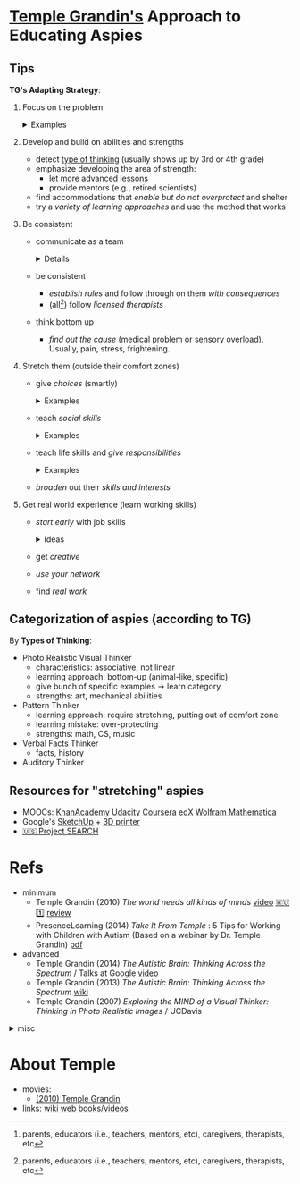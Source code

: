 # [Temple Grandin's](https://en.wikipedia.org/wiki/Temple_Grandin) Approach to Educating Aspies

## Tips

**TG's Adapting Strategy**:
1. Focus on the problem

   <details><summary>Examples</summary>

   - Problems making friends? $\implies$
     1. *special interest group* (scouting, [4H](https://en.wikipedia.org/wiki/4-H), or a model rocket club)
   - Not talking? $\implies$
     1. *evidence-based treatments* (e.g., ABA-type therapy) + 20 h/week with an effective teacher
     2. be observant to identify *biological* or *sensory* issues.
   - Behavior problems? $\implies$
     1. look for *causes* (medical, sensory)
     2. be aware of *manipulation*
     3. have *consistent rules* at school and home
     4. provide a *safe place* and give *time* for tuning out
   - Sensory issues? (range: irritating $\to$ totally debilitating; no single solution) $\implies$
     1. contact an occupational therapist
     2. try different things to see what works
   - Problems with bullying?
     1. *special interest groups*
     2. (if worse came worst) consider virtual schooling, home schooling, and other options

   </details>

2. Develop and build on abilities and strengths
   - detect [type of thinking](https://github.com/SGo-Go/learning/blob/main/docs/psy/pop/autistic/temple.md#categorization-of-aspies-according-to-tg) (usually shows up by 3rd or 4th grade)
   - emphasize developing the area of strength:
     - let [more advanced lessons](https://github.com/SGo-Go/learning/blob/main/docs/psy/pop/autistic/temple.md#resources-for-stretching-aspies)
     - provide mentors (e.g., retired scientists)
   - find accommodations that *enable but do not overprotect* and shelter
   - try a *variety of learning approaches* and use the method that works
3. Be consistent
   - communicate as a team

     <details>

     (all[^ALL_INVOLVED]) must be *on the same page* regarding therapy, problems, rules and their consequences
     > It takes a village to raise a child. (Eustacia Cutler, TG’s mother)

     </details>

   - be consistent
     - *establish rules* and follow through on them *with consequences*
     - (all[^ALL_INVOLVED]) follow *licensed therapists*
    - think bottom up
      - *find out the cause* (medical problem or sensory overload). Usually, pain, stress, frightening. 

4. Stretch them (outside their comfort zones)
   - give *choices* (smartly)

     <details><summary>Examples</summary>

     - choice to go for short or for long time, but staying at home is not an option

     </details>

   - teach *social skills*

     <details><summary>Examples</summary>

     - practice shaking hands and greeting people
     - learn how to introduce himself or herself

     </details>

   - teach life skills and *give responsibilities*

     <details><summary>Examples</summary>

     - practice ordering food (start at home, them slightly move to ordering at a restaurant)
     - practice buying groceries

     </details>

   - *broaden* out their *skills and interests*

5. Get real world experience (learn working skills)

   - *start early* with job skills
   
     <details><summary>Ideas</summary>

     - middle school
       - doing chores
       - walking dogs
     - teens
       - building or maintaining websites
       - retails
       - unqualified work on a farm or plant, etc
     - all ages
       - find hands-on and/or problem-solving classes (like cooking, sewing, woodshop, or welding)
    
     </details>
   
   - get *creative*
     <!-- What needs doing in your school or neighborhood? Where can your teen help? -->
   - *use your network*
     <!-- Jobs rarely fall in anyone’s lap. Call on your family, friends, and community. -->
   - find *real work*
     <!-- aspeis know when they are being asked to do fake work. -->

[^ALL_INVOLVED]: parents, educators (i.e., teachers, mentors, etc), caregivers, therapists, etc

## Categorization of aspies (according to TG)

By **Types of Thinking**:
- Photo Realistic Visual Thinker
  - characteristics: associative, not linear 
  -  learning approach: bottom-up (animal-like, specific)
    - give bunch of specific examples $\to$ learn category 
  - strengths: art, mechanical abilities
- Pattern Thinker
  -  learning approach: require stretching, putting out of comfort zone
  - learning mistake: over-protecting
  - strengths: math, CS, music
- Verbal Facts Thinker
  - facts, history
- Auditory Thinker

## Resources for "stretching" aspies

- MOOCs:
  [KhanAcademy](https://en.wikipedia.org/wiki/Khan_Academy)
  [Udacity](https://en.wikipedia.org/wiki/Udacity)
  [Coursera](https://en.wikipedia.org/wiki/Coursera)
  [edX](https://en.wikipedia.org/wiki/edX)
  [Wolfram Mathematica](https://en.wikipedia.org/wiki/Wolfram_Mathematica)
- Google's [SketchUp](https://en.wikipedia.org/wiki/SketchUp) +
  [3D printer](https://en.wikipedia.org/wiki/3D_printing#Processes_and_printers)
- [:us: Project SEARCH](https://www.projectsearch.us)

<!-- **Collaboration** -->

# Refs

- minimum 
  - Temple Grandin (2010) *The world needs all kinds of minds*
    [video](https://www.youtube.com/watch?v=fn_9f5x0f1Q)
    [:ru::one:](https://www.youtube.com/watch?v=x5-WGL_zKgM)
    [review](https://digitalcommons.wku.edu/cgi/viewcontent.cgi?article=1013&context=ueul_award)
  - PresenceLearning (2014) *Take It From Temple* : 5 Tips for Working with Children with Autism
    (Based on a webinar by Dr. Temple Grandin)
    [pdf](https://resources.finalsite.net/images/v1569423858/lpisdorg/vhbltn4gd4ynwulaemjq/5TipsforWorkingWithChildrenWithAutism.pdf)
- advanced
  - Temple Grandin (2014) *The Autistic Brain: Thinking Across the Spectrum* / Talks at Google
    [video](https://www.youtube.com/watch?v=IA4tE3_2qmI)
  - Temple Grandin (2013) *The Autistic Brain: Thinking Across the Spectrum*
    [wiki](https://en.wikipedia.org/wiki/The_Autistic_Brain)
  - Temple Grandin (2007) *Exploring the MIND of a Visual Thinker: Thinking in Photo Realistic Images* / UCDavis

<details><summary>misc</summary>

- mics
  - (2018) Thinking styles in autistic people
    [web](https://embrace-autism.com/thinking-styles-in-autistic-people/)
  - Temple Grandin (2020) *Educating different kinds of minds*
  - Temple Grandin (2013) *Different Kinds of Minds*,
    In: *UMiami's Undergraduate Newsletter for Psychology and Neuroscience Majors*, pp. 4-5
    [pdf](https://local.psy.miami.edu/media/college-of-arts-and-sciences/style-assets/images/psychology/news/mar13.pdf)

</details>

# About Temple

- movies:
  - [(2010) Temple Grandin](https://en.wikipedia.org/wiki/Temple_Grandin_(film))
- links:
  [wiki](https://en.wikipedia.org/wiki/Temple_Grandin)
  [web](https://www.grandin.com/)
  [books/videos](https://www.grandin.com/inc/ads.html)
